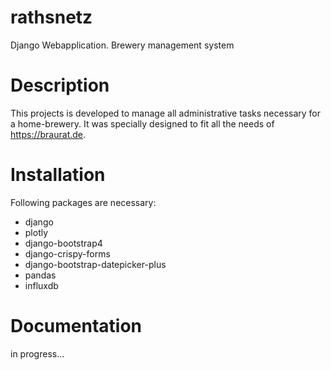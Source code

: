 # rathsnetz
Django Webapplication. Brewery management system

# Description
This projects is developed to manage all administrative tasks necessary for a home-brewery.
It was specially designed to fit all the needs of https://braurat.de.

# Installation
Following packages are necessary:
- django
- plotly
- django-bootstrap4
- django-crispy-forms
- django-bootstrap-datepicker-plus
- pandas
- influxdb

# Documentation
in progress...
